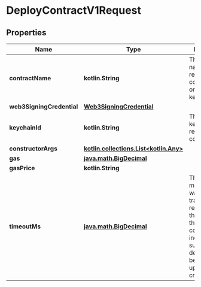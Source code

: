 
# DeployContractV1Request

## Properties
Name | Type | Description | Notes
------------ | ------------- | ------------- | -------------
**contractName** | **kotlin.String** | The contract name for retrieve the contracts json on the keychain. | 
**web3SigningCredential** | [**Web3SigningCredential**](Web3SigningCredential.md) |  | 
**keychainId** | **kotlin.String** | The keychainId for retrieve the contracts json. | 
**constructorArgs** | [**kotlin.collections.List&lt;kotlin.Any&gt;**](kotlin.Any.md) |  |  [optional]
**gas** | [**java.math.BigDecimal**](java.math.BigDecimal.md) |  |  [optional]
**gasPrice** | **kotlin.String** |  |  [optional]
**timeoutMs** | [**java.math.BigDecimal**](java.math.BigDecimal.md) | The amount of milliseconds to wait for a transaction receipt with theaddress of the contract(which indicates successful deployment) beforegiving up and crashing. |  [optional]



